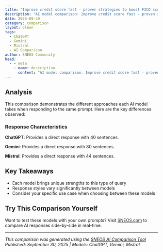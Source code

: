 ```yaml
---
title: "Improve credit score fast - proven strategies to boost FICO score 100+ points"
description: "AI model comparison: Improve credit score fast - proven strategies to boost FICO score 100+ points..."
date: 2025-09-30
category: comparison
layout: Clean
tags:
  - ChatGPT
  - Gemini
  - Mistral
  - AI Comparison
author: SNEOS Community
head:
  - - meta
    - name: description
      content: "AI model comparison: Improve credit score fast - proven strategies to boost FICO score 100+ points..."
---
```


<ChatComparison
  title="Improve credit score fast - proven strategies to boost FICO score 100+ points"
  prompt="Improve credit score fast - proven strategies to boost FICO score 100+ points"
  :responses='{
    "ChatGPT": "Improving your FICO credit score by 100\u002B points quickly is challenging but achievable with focused effort and responsible credit behavior. Here are proven strategies to help you boost your credit score effectively:\n\n### 1. Check Your Credit Report for Errors\n- **Obtain your credit reports** from the three major bureaus (Equifax, Experian, TransUnion) via AnnualCreditReport.com (free once a year).\n- **Dispute any inaccuracies** such as incorrect balances, accounts that aren\u2019t yours, or erroneous late payments.\n- Correcting errors can quickly boost your score.\n\n### 2. Reduce Your Credit Utilization Ratio\n- **Pay down credit card balances** to keep your utilization under 30%, aiming for under 10% for the best impact.\n- Example: If your credit limit is $10,000, try to keep balances below $1,000.\n- Higher utilization can significantly hurt your score.\n\n### 3. Make All Payments On Time\n- Payment history is the biggest factor in your FICO score.\n- Set up automatic payments or reminders to avoid missing due dates.\n- Even one late payment can cause a big dip.\n\n### 4. Increase Your Credit Limits\n- Contact your credit card issuers and request higher credit limits.\n- If approved and you keep spending the same, this lowers your utilization ratio.\n\n### 5. Become an Authorized User\n- Ask a family member or close friend with good credit and low utilization to add you as an authorized user on their credit card.\n- Their positive payment history can reflect on your report, helping your score.\n\n### 6. Pay Off Collections and Past-Due Accounts\n- Negotiate with collection agencies to pay off debts.\n- Request a \u201Cpay-for-delete\u201D where the agency removes the collection from your report upon payment (not guaranteed but worth trying).\n\n### 7. Avoid Opening New Credit Accounts Rapidly\n- Each hard inquiry can lower your score slightly.\n- Opening many accounts quickly can also reduce your average account age, lowering your score.\n\n### 8. Use a Mix of Credit Types\n- If you only have one type of credit, consider diversifying with another form (e.g., installment loan, credit card) responsibly.\n- But do not take loans you don\u2019t need just to improve credit mix.\n\n### 9. Keep Old Accounts Open\n- Closing old credit cards reduces your total available credit and shortens your credit history.\n- Keep inactive cards open unless they have high fees.\n\n---\n\n### Sample Timeline for Quick Improvement\n- Weeks 1-2: Obtain credit reports, dispute errors, and set up payment automation.\n- Weeks 3-4: Pay down credit card balances as much as possible.\n- Month 2: Request credit limit increases; consider authorized user status.\n- Month 3\u002B: Continue making timely payments and monitor your credit improvements.\n\n---\n\n### Summary\nBoosting your score by 100\u002B points may take a few months, but by addressing errors, lowering utilization, making timely payments, and strategically managing credit accounts, you can significantly improve your FICO score quickly and sustainably.\n\nIf you want personalized advice, consider consulting a credit counselor or financial advisor.",
    "Gemini": "Okay, aiming for a 100\u002B point boost in your FICO score is ambitious, but definitely possible with diligent effort and the right strategies.  It\u0027s important to understand that significant improvement usually takes a few months, and the timeline depends on your starting score and the specifics of your credit profile. There are no instant fixes, and any service promising immediate results is likely a scam.\n\n**Key Areas to Focus On:**\n\n*   **Payment History (35% of your FICO Score):** This is the *most* important factor.\n*   **Amounts Owed (30% of your FICO Score):**  High credit card balances are a major drag.\n*   **Length of Credit History (15% of your FICO Score):** This is harder to change quickly, as it relies on time.\n*   **Credit Mix (10% of your FICO Score):** Having a variety of credit accounts (credit cards, installment loans) is good.\n*   **New Credit (10% of your FICO Score):** Opening too many accounts at once can hurt you.\n\n**Proven Strategies for a Significant Credit Score Boost:**\n\n**1. Immediate Actions (Within Days/Weeks):**\n\n*   **Pay Down Credit Card Balances (Aggressively):**  This is the single fastest way to see a significant improvement, especially if you\u0027re carrying high balances relative to your credit limits (your credit utilization ratio).\n    *   **Target:**  Aim to get your credit card utilization below 30% on *each* card. Ideally, strive for below 10%. The lower, the better.  For example, if you have a card with a $1000 limit, try to keep the balance below $300, and ideally below $100.\n    *   **Strategy:** Use the debt avalanche or debt snowball method to prioritize which debts to pay down first. The avalanche method focuses on debts with the highest interest rates, saving you money in the long run. The snowball method focuses on paying off the smallest debts first, providing quick wins and motivation.\n    *   **Consider a Balance Transfer:** Transfer high-interest debt to a card with a 0% introductory APR.  Be mindful of transfer fees (usually 3-5%) and make a plan to pay off the balance before the promotional period ends.\n    *   **Don\u0027t Close Accounts After Paying Them Off:**  Closing accounts lowers your overall available credit, which can increase your credit utilization ratio and hurt your score.\n\n*   **Become an Authorized User:** Ask a trusted friend or family member with excellent credit to add you as an authorized user on their credit card.  Their positive payment history will be reported to your credit report (check that the card issuer reports authorized user activity).  *However, be aware that if they have poor credit habits, it can negatively affect your score.*\n*   **Check Your Credit Reports for Errors (Immediately):**\n    *   **Where to Check:**  Get your free credit reports from AnnualCreditReport.com. This is the only official site authorized by the federal government.\n    *   **What to Look For:**  Incorrect account balances, accounts that don\u0027t belong to you, late payments that were actually on time, or any other inaccuracies.\n    *   **How to Dispute:**  File disputes directly with the credit bureaus (Experian, Equifax, and TransUnion) online or by mail.  Provide documentation to support your claim.\n    *   **Follow Up:**  The credit bureaus have 30 days to investigate your dispute.\n*   **Set Up Payment Reminders and Automatic Payments:** Ensure you never miss a payment. Even one late payment can significantly damage your credit score.\n\n**2. Short-Term Strategies (1-6 Months):**\n\n*   **Credit Builder Loan:** These loans are designed to help people with limited or damaged credit establish a positive payment history. You make fixed monthly payments, and the lender reports your payments to the credit bureaus. The loan proceeds are often held in a savings account until you\u0027ve repaid the loan.\n*   **Secured Credit Card:**  If you have trouble getting approved for a traditional credit card, a secured credit card is a good option.  You provide a security deposit (which typically becomes your credit limit), and you use the card like any other credit card.  Responsible use (keeping balances low and making on-time payments) will help build your credit.  Look for cards that report to all three major credit bureaus.\n*   **Experian Boost:** This service allows you to add utility bills (phone, internet, and electricity) to your Experian credit report. Positive payment history on these accounts can help increase your score. *Note: This only affects your Experian score.*\n*   **Avoid Applying for New Credit:**  Each credit application results in a hard inquiry on your credit report, which can slightly lower your score.  Limit credit applications to only what is absolutely necessary.\n\n**3. Long-Term Strategies (6\u002B Months):**\n\n*   **Maintain a Healthy Credit Mix:** If you only have credit cards, consider adding an installment loan (e.g., a car loan or personal loan) to your credit mix.  However, *don\u0027t* take out a loan just to improve your credit score. Only do so if you genuinely need the loan.\n*   **Keep Old Credit Accounts Open (Responsibly):**  Closing old credit accounts can reduce your overall available credit and shorten your credit history, both of which can negatively impact your score.  Unless there\u0027s a compelling reason to close an account (e.g., high annual fees), keep it open and use it occasionally to keep it active.\n\n**Important Considerations and Cautions:**\n\n*   **Be Patient:**  Credit scores don\u0027t change overnight. It takes time to establish a positive credit history.\n*   **Avoid Credit Repair Scams:** Be wary of companies that promise to \u0022erase\u0022 bad credit or guarantee a specific score increase. These are often scams. You can dispute errors on your credit report yourself for free.\n*   **Monitor Your Credit Regularly:**  Keep an eye on your credit reports and scores to track your progress and identify any potential problems. Many credit card issuers and financial institutions offer free credit monitoring services.\n*   **Understand Your Credit Report:** Reviewing the details will give you the most insight into what is bringing down your score.\n*   **Don\u0027t Max Out Credit Cards:** This has been stated, but deserves to be re-emphasized.\n\n**Example Scenario:**\n\nLet\u0027s say you have a FICO score of 600, and you have two credit cards, each with a $1000 limit. You\u0027re carrying a balance of $800 on each card (80% utilization).\n\n1.  **Immediate Action:** You find a way to pay down both cards to $200 each (20% utilization). This alone could boost your score significantly, potentially 50-75 points or more.\n2.  **Short-Term:** You sign up for Experian Boost, adding your on-time utility payments. You also avoid opening any new credit accounts.\n3.  **Long-Term:** You continue to make on-time payments and keep your credit utilization low. Over time, your credit history will lengthen, further improving your score.\n\n**Disclaimer:**\n\nCredit scores are complex and can be influenced by many factors.  The strategies outlined above are general guidelines and may not be suitable for everyone. Individual results may vary. It\u0027s always a good idea to consult with a financial advisor for personalized advice. Good luck!\n",
    "Mistral": "Improving your credit score quickly can be challenging, but with the right strategies, you can see significant improvements. Here are some proven strategies to boost your FICO score by 100 points or more:\n\n### 1. **Pay Down Credit Card Balances**\n- **Reduce Utilization:** Aim to keep your credit utilization ratio (the amount of credit you\u0027re using compared to your credit limit) below 30%. Paying down balances can quickly lower this ratio.\n- **Prioritize High-Interest Cards:** Focus on paying off cards with the highest interest rates first to save on interest charges.\n\n### 2. **Pay Bills on Time**\n- **Set Up Automatic Payments:** Ensure all your bills are paid on time by setting up automatic payments.\n- **Use Reminders:** Set reminders for due dates to avoid missing any payments.\n\n### 3. **Dispute Errors on Your Credit Report**\n- **Check Your Report:** Regularly review your credit report from the three major bureaus (Equifax, Experian, and TransUnion) for any errors.\n- **File Disputes:** If you find any inaccuracies, file a dispute with the credit bureau to have them corrected.\n\n### 4. **Become an Authorized User**\n- **Add Yourself to a Trusted Account:** Ask a family member or friend with good credit to add you as an authorized user on one of their credit cards. This can help boost your credit score by leveraging their good credit history.\n\n### 5. **Open a Secured Credit Card**\n- **Use Responsibly:** If you have limited credit history or poor credit, consider opening a secured credit card. Use it responsibly and pay off the balance in full each month.\n\n### 6. **Keep Old Accounts Open**\n- **Avoid Closing Accounts:** The length of your credit history is a significant factor in your credit score. Keep old accounts open, even if you don\u0027t use them, to maintain a longer credit history.\n\n### 7. **Limit New Credit Applications**\n- **Avoid Hard Inquiries:** Each new credit application results in a hard inquiry, which can temporarily lower your score. Limit the number of new credit applications you make.\n\n### 8. **Use Credit-Building Tools**\n- **Experian Boost:** This tool allows you to add utility and telecom payments to your Experian credit report, which can help boost your score.\n- **UltraFICO:** This program considers your banking activity, which can help if you have a limited credit history.\n\n### 9. **Pay Off Collection Accounts**\n- **Negotiate Pay-for-Delete:** If you have collection accounts, try to negotiate a pay-for-delete agreement with the collection agency. This means they will remove the negative item from your report in exchange for payment.\n\n### 10. **Monitor Your Credit Regularly**\n- **Use Credit Monitoring Services:** Services like Credit Karma, Credit Sesame, or the credit bureaus\u0027 own monitoring tools can help you keep track of your credit score and any changes.\n\n### 11. **Diversify Your Credit Mix**\n- **Mix of Credit Types:** Having a mix of different types of credit (credit cards, auto loans, mortgages) can improve your score. However, only take on new credit if you can manage it responsibly.\n\n### 12. **Increase Your Credit Limits**\n- **Request Higher Limits:** If you have a good payment history, consider requesting a higher credit limit on your existing cards. This can lower your credit utilization ratio without increasing your spending.\n\n### 13. **Use a Credit Repair Service**\n- **Professional Help:** If you have complex credit issues, consider using a reputable credit repair service to help you navigate the process.\n\n### 14. **Educate Yourself**\n- **Understand Credit Scoring:** Learn about the factors that influence your credit score, such as payment history, credit utilization, length of credit history, new credit, and credit mix.\n\nBy implementing these strategies, you can see a significant improvement in your FICO score. However, remember that building credit takes time and consistency. Stay disciplined and monitor your progress regularly."
  }'
  published-date="22:46"
/>

## Analysis

This comparison demonstrates the different approaches each AI model takes when responding to the same prompt. Here are the key differences observed:

### Response Characteristics

**ChatGPT**: Provides a direct response with 40 sentences. 

**Gemini**: Provides a direct response with 80 sentences. 

**Mistral**: Provides a direct response with 44 sentences. 

## Key Takeaways

- Each model brings unique strengths to this type of query
- Response styles vary significantly between models
- Consider your specific use case when choosing between these models

## Try This Comparison Yourself

Want to test these models with your own prompts? Visit [SNEOS.com](https://sneos.com) to compare AI responses side-by-side in real-time.

---

*This comparison was generated using the [SNEOS AI Comparison Tool](https://sneos.com)*
*Published: September 30, 2025 | Models: ChatGPT, Gemini, Mistral*
